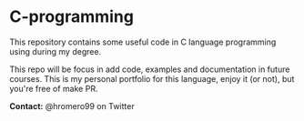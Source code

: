 # C-programming

This repository contains some useful code in C language programming using during my degree. 

This repo will be focus in add code, examples and documentation in future courses. This is my personal portfolio for this language, enjoy it (or not), but you're free of make PR.

**Contact:** @hromero99 on Twitter

